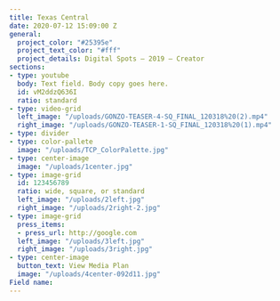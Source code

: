 ```yaml
---
title: Texas Central
date: 2020-07-12 15:09:00 Z
general:
  project_color: "#25395e"
  project_text_color: "#fff"
  project_details: Digital Spots – 2019 – Creator
sections:
- type: youtube
  body: Text field. Body copy goes here.
  id: vM2ddzQ636I
  ratio: standard
- type: video-grid
  left_image: "/uploads/GONZO-TEASER-4-SQ_FINAL_120318%20(2).mp4"
  right_image: "/uploads/GONZO-TEASER-1-SQ_FINAL_120318%20(1).mp4"
- type: divider
- type: color-pallete
  image: "/uploads/TCP_ColorPalette.jpg"
- type: center-image
  image: "/uploads/1center.jpg"
- type: image-grid
  id: 123456789
  ratio: wide, square, or standard
  left_image: "/uploads/2left.jpg"
  right_image: "/uploads/2right-2.jpg"
- type: image-grid
  press_items:
  - press_url: http://google.com
  left_image: "/uploads/3left.jpg"
  right_image: "/uploads/3right.jpg"
- type: center-image
  button_text: View Media Plan
  image: "/uploads/4center-092d11.jpg"
Field name: 
---
```


